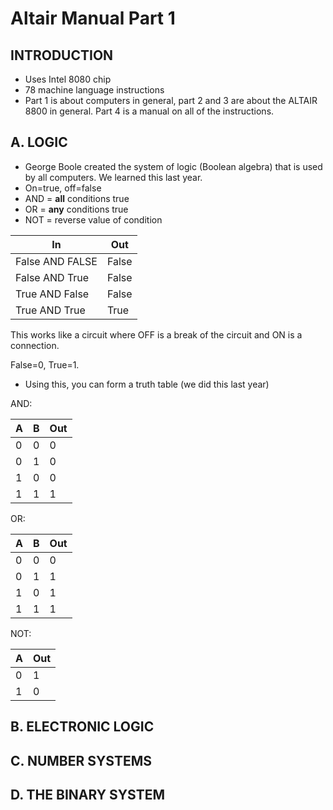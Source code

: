 # Altair Manual Part 1

## INTRODUCTION

-   Uses Intel 8080 chip
-   78 machine language instructions
-   Part 1 is about computers in general, part 2 and 3 are about the ALTAIR 8800 in general. Part 4 is a manual on all of the instructions.

## A. LOGIC

-   George Boole created the system of logic (Boolean algebra) that is used by all computers. We learned this last year.
-   On=true, off=false
-   AND = **all** conditions true
-   OR = **any** conditions true
-   NOT = reverse value of condition

| In              | Out   |
| --------------- | ----- |
| False AND FALSE | False |
| False AND True  | False |
| True AND False  | False |
| True AND True   | True  |

This works like a circuit where OFF is a break of the circuit and ON is a connection.

False=0, True=1.

-   Using this, you can form a truth table (we did this last year)

AND:

| A   | B   | Out |
| --- | --- | --- |
| 0   | 0   | 0   |
| 0   | 1   | 0   |
| 1   | 0   | 0   |
| 1   | 1   | 1   |

OR:

| A   | B   | Out |
| --- | --- | --- |
| 0   | 0   | 0   |
| 0   | 1   | 1   |
| 1   | 0   | 1   |
| 1   | 1   | 1   |

NOT:

| A   | Out |
| --- | --- |
| 0   | 1   |
| 1   | 0   |

## B. ELECTRONIC LOGIC

## C. NUMBER SYSTEMS

## D. THE BINARY SYSTEM
